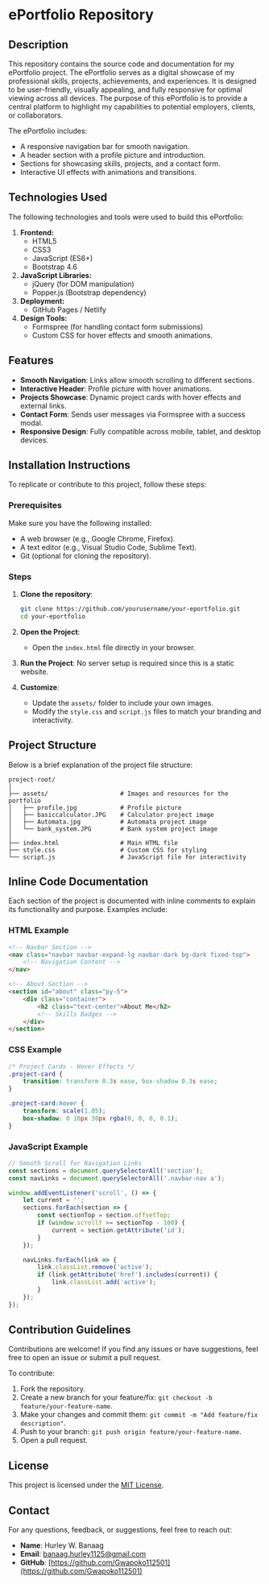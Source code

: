 # ePortfolio Repository

## Description
This repository contains the source code and documentation for my ePortfolio project. The ePortfolio serves as a digital showcase of my professional skills, projects, achievements, and experiences. It is designed to be user-friendly, visually appealing, and fully responsive for optimal viewing across all devices. The purpose of this ePortfolio is to provide a central platform to highlight my capabilities to potential employers, clients, or collaborators.

The ePortfolio includes:
- A responsive navigation bar for smooth navigation.
- A header section with a profile picture and introduction.
- Sections for showcasing skills, projects, and a contact form.
- Interactive UI effects with animations and transitions.

## Technologies Used
The following technologies and tools were used to build this ePortfolio:

1. **Frontend:**
   - HTML5
   - CSS3
   - JavaScript (ES6+)
   - Bootstrap 4.6
2. **JavaScript Libraries:**
   - jQuery (for DOM manipulation)
   - Popper.js (Bootstrap dependency)
3. **Deployment:**
   - GitHub Pages / Netlify
4. **Design Tools:**
   - Formspree (for handling contact form submissions)
   - Custom CSS for hover effects and smooth animations.

## Features
- **Smooth Navigation**: Links allow smooth scrolling to different sections.
- **Interactive Header**: Profile picture with hover animations.
- **Projects Showcase**: Dynamic project cards with hover effects and external links.
- **Contact Form**: Sends user messages via Formspree with a success modal.
- **Responsive Design**: Fully compatible across mobile, tablet, and desktop devices.

## Installation Instructions
To replicate or contribute to this project, follow these steps:

### Prerequisites
Make sure you have the following installed:
- A web browser (e.g., Google Chrome, Firefox).
- A text editor (e.g., Visual Studio Code, Sublime Text).
- Git (optional for cloning the repository).

### Steps
1. **Clone the repository**:
   ```bash
   git clone https://github.com/yourusername/your-eportfolio.git
   cd your-eportfolio
   ```

2. **Open the Project**:
   - Open the `index.html` file directly in your browser.

3. **Run the Project**:
   No server setup is required since this is a static website.

4. **Customize**:
   - Update the `assets/` folder to include your own images.
   - Modify the `style.css` and `script.js` files to match your branding and interactivity.

## Project Structure
Below is a brief explanation of the project file structure:

```
project-root/
│
├── assets/                    # Images and resources for the portfolio
│   ├── profile.jpg            # Profile picture
│   ├── basiccalculator.JPG    # Calculator project image
│   ├── Automata.jpg           # Automata project image
│   └── bank_system.JPG        # Bank system project image
│
├── index.html                 # Main HTML file
├── style.css                  # Custom CSS for styling
└── script.js                  # JavaScript file for interactivity
```

## Inline Code Documentation
Each section of the project is documented with inline comments to explain its functionality and purpose. Examples include:

### HTML Example
```html
<!-- Navbar Section -->
<nav class="navbar navbar-expand-lg navbar-dark bg-dark fixed-top">
    <!-- Navigation Content -->
</nav>

<!-- About Section -->
<section id="about" class="py-5">
    <div class="container">
        <h2 class="text-center">About Me</h2>
        <!-- Skills Badges -->
    </div>
</section>
```

### CSS Example
```css
/* Project Cards - Hover Effects */
.project-card {
    transition: transform 0.3s ease, box-shadow 0.3s ease;
}

.project-card:hover {
    transform: scale(1.05);
    box-shadow: 0 10px 30px rgba(0, 0, 0, 0.1);
}
```

### JavaScript Example
```javascript
// Smooth Scroll for Navigation Links
const sections = document.querySelectorAll('section');
const navLinks = document.querySelectorAll('.navbar-nav a');

window.addEventListener('scroll', () => {
    let current = '';
    sections.forEach(section => {
        const sectionTop = section.offsetTop;
        if (window.scrollY >= sectionTop - 100) {
            current = section.getAttribute('id');
        }
    });

    navLinks.forEach(link => {
        link.classList.remove('active');
        if (link.getAttribute('href').includes(current)) {
            link.classList.add('active');
        }
    });
});
```

## Contribution Guidelines
Contributions are welcome! If you find any issues or have suggestions, feel free to open an issue or submit a pull request.

To contribute:
1. Fork the repository.
2. Create a new branch for your feature/fix: `git checkout -b feature/your-feature-name`.
3. Make your changes and commit them: `git commit -m "Add feature/fix description"`.
4. Push to your branch: `git push origin feature/your-feature-name`.
5. Open a pull request.

## License
This project is licensed under the [MIT License](LICENSE).

## Contact
For any questions, feedback, or suggestions, feel free to reach out:
- **Name**: Hurley W. Banaag
- **Email**: banaag.hurley1125@gmail.com
- **GitHub**: [https://github.com/Gwapoko112501](https://github.com/Gwapoko112501)
